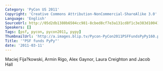 ```yaml
---
Category: 'PyCon US 2011'
Copyright: 'Creative Commons Attribution-NonCommercial-ShareAlike 3.0'
Language: 'English'
SourceUrl: http://05d2db1380b6504cc981-8cbed8cf7e3a131cd8f1c3e383d10041.r93.cf2.rackcdn.com/pycon-us-2011/355_psf-funds-pypy.mp4
Speakers: []
Tags: [psf, pycon, pycon2011, pypy]
ThumbnailUrl: 'http://a.images.blip.tv/Pycon-PyCon2011PSFFundsPyPy160.png'
Title: '"PSF funds PyPy"'
date: '2011-03-11'
---
```

Maciej Fija?kowski, Armin Rigo, Alex Gaynor, Laura Creighton and Jacob Hall

